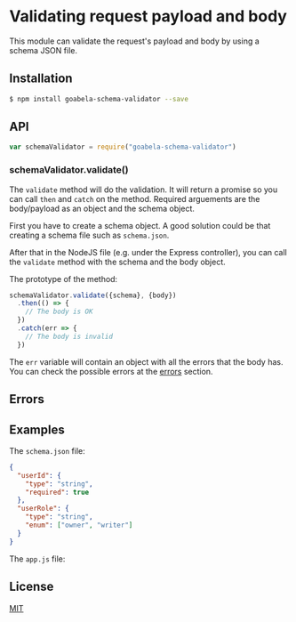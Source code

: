 # Validating request payload and body

This module can validate the request's payload and body by using a schema JSON file.

## Installation
```sh
$ npm install goabela-schema-validator --save
```

## API
```js
var schemaValidator = require("goabela-schema-validator")
```

### schemaValidator.validate()
The `validate` method will do the validation. It will return a promise so you can call `then` and `catch` on the method. Required arguements are the body/payload as an object and the schema object.

First you have to create a schema object. A good solution could be that creating a schema file such as `schema.json`.

After that in the NodeJS file (e.g. under the Express controller), you can call the `validate` method with the schema and the body object.

The prototype of the method:
```js
schemaValidator.validate({schema}, {body})
  .then(() => {
    // The body is OK
  })
  .catch(err => {
    // The body is invalid
  })
```

The `err` variable will contain an object with all the errors that the body has. You can check the possible errors at the [errors](#errors) section.

## Errors

## Examples

The `schema.json` file:
```json
{
  "userId": {
    "type": "string",
    "required": true
  },
  "userRole": {
    "type": "string",
    "enum": ["owner", "writer"]
  }
}
```

The `app.js` file:

## License
[MIT](LICENSE)

